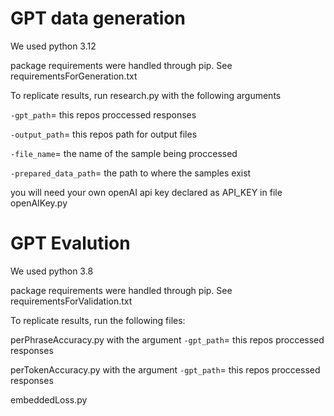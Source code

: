# GPT data generation
We used python 3.12

package requirements were handled through pip. See requirementsForGeneration.txt

To replicate results, run research.py with the following arguments

`-gpt_path`= this repos proccessed responses

`-output_path`= this repos path for output files

`-file_name`= the name of the sample being proccessed

`-prepared_data_path`= the path to where the samples exist

you will need your own openAI api key declared as API_KEY in file openAIKey.py

# GPT Evalution 
We used python 3.8

package requirements were handled through pip. See requirementsForValidation.txt

To replicate results, run the following files: 

perPhraseAccuracy.py with the argument `-gpt_path`= this repos proccessed responses

perTokenAccuracy.py with the argument `-gpt_path`= this repos proccessed responses

embeddedLoss.py
